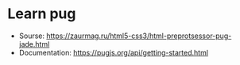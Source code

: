 # Learn pug

* Sourse: https://zaurmag.ru/html5-css3/html-preprotsessor-pug-jade.html
* Documentation: https://pugjs.org/api/getting-started.html
